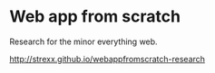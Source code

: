 # Web app from scratch

Research for the minor everything web.

<a target="_blank" href="http://strexx.github.io/webappfromscratch-research">http://strexx.github.io/webappfromscratch-research</a>
